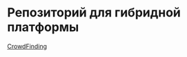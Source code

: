# Репозиторий для гибридной платформы
[CrowdFinding]( https://peterkvayt.github.io/crowdfinding.github.io/index.html)
